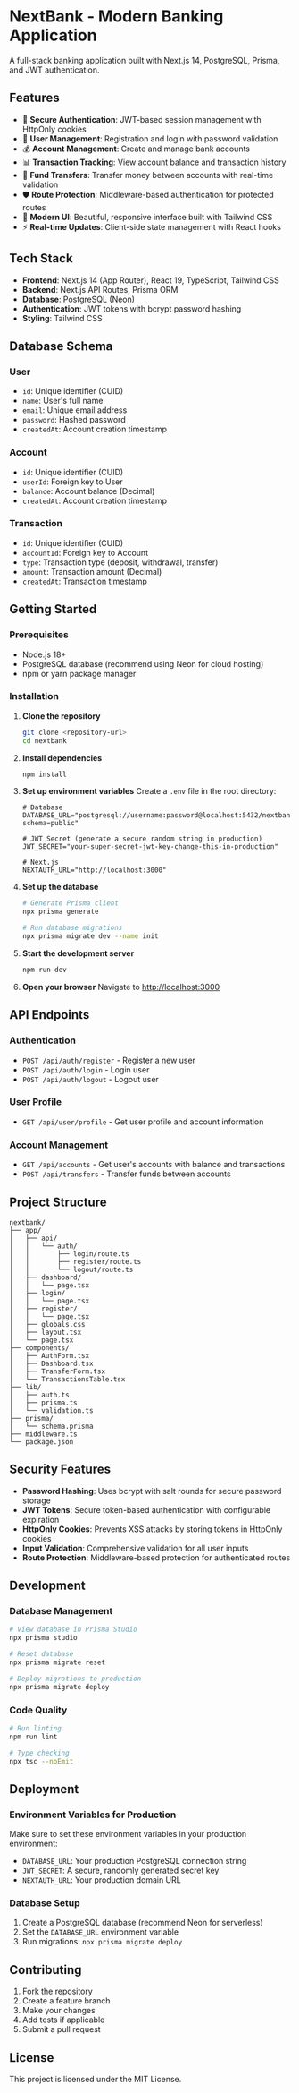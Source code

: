 # NextBank - Modern Banking Application

A full-stack banking application built with Next.js 14, PostgreSQL, Prisma, and JWT authentication.

## Features

- 🔐 **Secure Authentication**: JWT-based session management with HttpOnly cookies
- 👤 **User Management**: Registration and login with password validation
- 💰 **Account Management**: Create and manage bank accounts
- 📊 **Transaction Tracking**: View account balance and transaction history
- 💸 **Fund Transfers**: Transfer money between accounts with real-time validation
- 🛡️ **Route Protection**: Middleware-based authentication for protected routes
- 🎨 **Modern UI**: Beautiful, responsive interface built with Tailwind CSS
- ⚡ **Real-time Updates**: Client-side state management with React hooks

## Tech Stack

- **Frontend**: Next.js 14 (App Router), React 19, TypeScript, Tailwind CSS
- **Backend**: Next.js API Routes, Prisma ORM
- **Database**: PostgreSQL (Neon)
- **Authentication**: JWT tokens with bcrypt password hashing
- **Styling**: Tailwind CSS

## Database Schema

### User
- `id`: Unique identifier (CUID)
- `name`: User's full name
- `email`: Unique email address
- `password`: Hashed password
- `createdAt`: Account creation timestamp

### Account
- `id`: Unique identifier (CUID)
- `userId`: Foreign key to User
- `balance`: Account balance (Decimal)
- `createdAt`: Account creation timestamp

### Transaction
- `id`: Unique identifier (CUID)
- `accountId`: Foreign key to Account
- `type`: Transaction type (deposit, withdrawal, transfer)
- `amount`: Transaction amount (Decimal)
- `createdAt`: Transaction timestamp

## Getting Started

### Prerequisites

- Node.js 18+ 
- PostgreSQL database (recommend using Neon for cloud hosting)
- npm or yarn package manager

### Installation

1. **Clone the repository**
   ```bash
   git clone <repository-url>
   cd nextbank
   ```

2. **Install dependencies**
   ```bash
   npm install
   ```

3. **Set up environment variables**
   Create a `.env` file in the root directory:
   ```env
   # Database
   DATABASE_URL="postgresql://username:password@localhost:5432/nextbank?schema=public"
   
   # JWT Secret (generate a secure random string in production)
   JWT_SECRET="your-super-secret-jwt-key-change-this-in-production"
   
   # Next.js
   NEXTAUTH_URL="http://localhost:3000"
   ```

4. **Set up the database**
   ```bash
   # Generate Prisma client
   npx prisma generate
   
   # Run database migrations
   npx prisma migrate dev --name init
   ```

5. **Start the development server**
   ```bash
   npm run dev
   ```

6. **Open your browser**
   Navigate to [http://localhost:3000](http://localhost:3000)

## API Endpoints

### Authentication
- `POST /api/auth/register` - Register a new user
- `POST /api/auth/login` - Login user
- `POST /api/auth/logout` - Logout user

### User Profile
- `GET /api/user/profile` - Get user profile and account information

### Account Management
- `GET /api/accounts` - Get user's accounts with balance and transactions
- `POST /api/transfers` - Transfer funds between accounts

## Project Structure

```
nextbank/
├── app/
│   ├── api/
│   │   └── auth/
│   │       ├── login/route.ts
│   │       ├── register/route.ts
│   │       └── logout/route.ts
│   ├── dashboard/
│   │   └── page.tsx
│   ├── login/
│   │   └── page.tsx
│   ├── register/
│   │   └── page.tsx
│   ├── globals.css
│   ├── layout.tsx
│   └── page.tsx
├── components/
│   ├── AuthForm.tsx
│   ├── Dashboard.tsx
│   ├── TransferForm.tsx
│   └── TransactionsTable.tsx
├── lib/
│   ├── auth.ts
│   ├── prisma.ts
│   └── validation.ts
├── prisma/
│   └── schema.prisma
├── middleware.ts
└── package.json
```

## Security Features

- **Password Hashing**: Uses bcrypt with salt rounds for secure password storage
- **JWT Tokens**: Secure token-based authentication with configurable expiration
- **HttpOnly Cookies**: Prevents XSS attacks by storing tokens in HttpOnly cookies
- **Input Validation**: Comprehensive validation for all user inputs
- **Route Protection**: Middleware-based protection for authenticated routes

## Development

### Database Management

```bash
# View database in Prisma Studio
npx prisma studio

# Reset database
npx prisma migrate reset

# Deploy migrations to production
npx prisma migrate deploy
```

### Code Quality

```bash
# Run linting
npm run lint

# Type checking
npx tsc --noEmit
```

## Deployment

### Environment Variables for Production

Make sure to set these environment variables in your production environment:

- `DATABASE_URL`: Your production PostgreSQL connection string
- `JWT_SECRET`: A secure, randomly generated secret key
- `NEXTAUTH_URL`: Your production domain URL

### Database Setup

1. Create a PostgreSQL database (recommend Neon for serverless)
2. Set the `DATABASE_URL` environment variable
3. Run migrations: `npx prisma migrate deploy`

## Contributing

1. Fork the repository
2. Create a feature branch
3. Make your changes
4. Add tests if applicable
5. Submit a pull request

## License

This project is licensed under the MIT License.